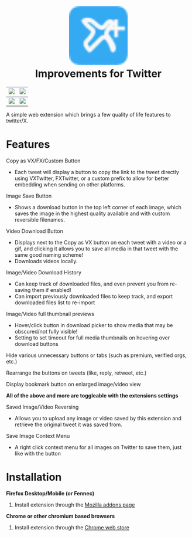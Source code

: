<h1 align="center"><a href="#"><img src="https://github.com/usyless/twitter-improvements/blob/main/src/icons/icon.svg?raw=true" width="160" height="160" alt="logo"></a><br>Improvements for Twitter</h1>

| ![](https://github.com/usyless/twitter-improvements/blob/main/media/cover.png?raw=true)     | ![](https://github.com/usyless/twitter-improvements/blob/main/media/features.png?raw=true)  |
|---------------------------------------------------------------------------------------------|---------------------------------------------------------------------------------------------|
| ![](https://github.com/usyless/twitter-improvements/blob/main/media/settings1.png?raw=true) | ![](https://github.com/usyless/twitter-improvements/blob/main/media/settings2.png?raw=true) |

A simple web extension which brings a few quality of life features to twitter/X. 

# Features

Copy as VX/FX/Custom Button
- Each tweet will display a button to copy the link to the tweet directly using VXTwitter, FXTwitter, or a custom prefix to allow for better embedding when sending on other platforms.

Image Save Button
- Shows a download button in the top left corner of each image, which saves the image in the highest quality available and with custom reversible filenames.

Video Download Button
- Displays next to the Copy as VX button on each tweet with a video or a gif, and clicking it allows you to save all media in that tweet with the same good naming scheme!
- Downloads videos locally.

Image/Video Download History
- Can keep track of downloaded files, and even prevent you from re-saving them if enabled!
- Can import previously downloaded files to keep track, and export downloaded files list to re-import

Image/Video full thumbnail previews
- Hover/click button in download picker to show media that may be obscured/not fully visible!
- Setting to set timeout for full media thumbnails on hovering over download buttons

Hide various unnecessary buttons or tabs (such as premium, verified orgs, etc.)

Rearrange the buttons on tweets (like, reply, retweet, etc.)

Display bookmark button on enlarged image/video view

**All of the above and more are toggleable with the extensions settings**

Saved Image/Video Reversing
- Allows you to upload any image or video saved by this extension and retrieve the original tweet it was saved from.

Save Image Context Menu
- A right click context menu for all images on Twitter to save them, just like with the button

# Installation

**Firefox Desktop/Mobile (or Fennec)**
1. Install extension through the [Mozilla addons page](https://addons.mozilla.org/en-GB/firefox/addon/improvements-for-twitter/)

**Chrome or other chromium based browsers**
1. Install extension through the [Chrome web store](https://chromewebstore.google.com/detail/improvements-for-twitter/joficcmkfcceifjloncilgpnljofjfdc)
